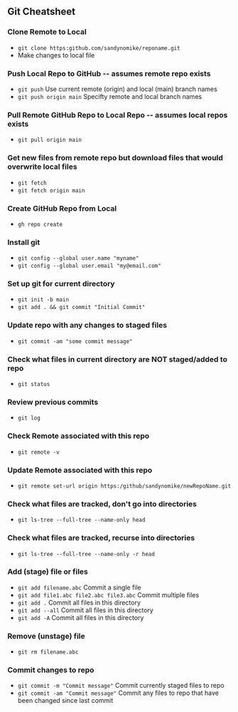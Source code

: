 ## Git Cheatsheet

### Clone Remote to Local
* ```git clone https:github.com/sandynomike/reponame.git```
* Make changes to local file

### Push Local Repo to GitHub -- assumes remote repo exists
* ```git push``` Use current remote (origin) and local (main) branch names
* ```git push origin main``` Specifty remote and local branch names

### Pull Remote GitHub Repo to Local Repo -- assumes local repos exists
* ```git pull origin main```

### Get new files from remote repo but download files that would overwrite local files
* ```git fetch```
* ```git fetch origin main```

### Create GitHub Repo from Local
* ```gh repo create```

### Install git
* ```git config --global user.name "myname"```
* ```git config --global user.email "my@email.com"```

### Set up git for current directory
* ```git init -b main```
* ```git add . && git commit "Initial Commit"```

### Update repo with any changes to staged files
* ```git commit -am "some commit message"```

### Check what files in current directory are NOT staged/added to repo
* ```git status```

### Review previous commits
* ```git log```

### Check Remote associated with this repo
* ```git remote -v```

### Update Remote associated with this repo
* ```git remote set-url origin https:/github/sandynomike/newRepoName.git```

### Check what files are tracked, don't go into directories
* ```git ls-tree --full-tree --name-only head```

### Check what files are tracked, recurse into directories
* ```git ls-tree --full-tree --name-only -r head```

### Add (stage) file or files
* ```git add filename.abc``` Commit a single file
* ```git add file1.abc file2.abc file3.abc``` Commit multiple files
* ```git add .``` Commit all files in this directory
* ```git add --all``` Commit all files in this directory
* ```git add -A``` Commit all files in this directory

### Remove (unstage) file
* ```git rm filename.abc```

### Commit changes to repo<br>
* ```git commit -m "Commit message"``` Commit currently staged files to repo
* ```git commit -am "Commit message"``` Commit any files to repo that have been changed since last commit
